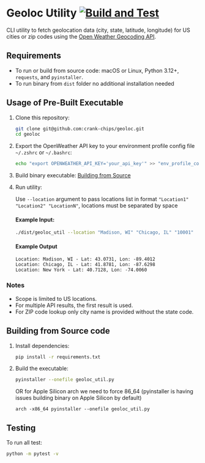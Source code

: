 # Geoloc Utility [![Build and Test](https://github.com/crank-chips/geoloc/actions/workflows/build_test.yml/badge.svg?branch=main&event=push)](https://github.com/crank-chips/geoloc/actions/workflows/build_test.yml)

CLI utility to fetch geolocation data (city, state, latitude, longitude) for US cities or zip codes using the [Open Weather Geocoding API](https://openweathermap.org/api/geocoding-api).

## Requirements
- To run or build from source code: macOS or Linux, Python 3.12+, `requests`, and `pyinstaller`.
- To run binary from `dist` folder no additional installation needed

## Usage of Pre-Built Executable
1. Clone this repository:
   ```bash
   git clone git@github.com:crank-chips/geoloc.git
   cd geoloc
2. Export the OpenWeather API key to your environment profile config file `~/.zshrc` or `~/.bashrc`:
   ```bash
   echo "export OPENWEATHER_API_KEY='your_api_key'" >> "env_profile_config_file"
3. Build binary executable: [Building from Source](#building-from-source-code)
4. Run utility:

   Use `--location` argument to pass locations list in format `"Location1" "Location2" "LocationN"`, locations must be separated by space
   
     #### Example Input:
      ```bash
     ./dist/geoloc_util --location "Madison, WI" "Chicago, IL" "10001"
      ```
     #### Example Output
      ```
      Location: Madison, WI - Lat: 43.0731, Lon: -89.4012
      Location: Chicago, IL - Lat: 41.8781, Lon: -87.6298
      Location: New York - Lat: 40.7128, Lon: -74.0060
      ```

### Notes
- Scope is limited to US locations.
- For multiple API results, the first result is used.
- For ZIP code lookup only city name is provided without the state code.

## Building from Source code

1. Install dependencies:
   ```bash
   pip install -r requirements.txt
2. Build the executable:
   ```bash
   pyinstaller --onefile geoloc_util.py
   ```
   OR for Apple Silicon arch we need to force 86_64 (pyinstaller is having issues building binary on Apple Silicon by default)
   ```
   arch -x86_64 pyinstaller --onefile geoloc_util.py
   ```

## Testing
To run all test:
```bash
python -m pytest -v
```
